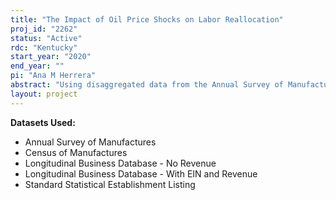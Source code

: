 ```yaml
---
title: "The Impact of Oil Price Shocks on Labor Reallocation"
proj_id: "2262"
status: "Active"
rdc: "Kentucky"
start_year: "2020"
end_year: ""
pi: "Ana M Herrera"
abstract: "Using disaggregated data from the Annual Survey of Manufactures (ASM), Census of Manufactures (CMF), and Longitudinal Business Database (LBD) covering 1980-2018, we use a simultaneous equation model to investigate the effect of oil price shocks on labor reallocation for various NAICS coded industries in the United States. In light of recent research, we identify whether the cause of the oil price fluctuations is driven by demand or supply shocks. We expect that more oil dependent industries, such as the auto manufacturing sector, will show higher levels of responsiveness than industries traditionally associated with lower oil use; this change in magnitude, however, should diminish when accounting for supply elasticity and supply or demand driven shocks. While prior research on labor reallocation primarily uses more aggregated data, this masks some of the smaller changes occurring in the labor market. As such, by using data from the Census Bureau we are able to more thoroughly investigate the responsiveness of the labor market by accounting for subindustries based off of NAICS codes and additional characteristics, such as capital intensity, energy intensity, and trade intensity."
layout: project
---
```


**Datasets Used:**

  - Annual Survey of Manufactures 
  - Census of Manufactures 
  - Longitudinal Business Database - No Revenue 
  - Longitudinal Business Database - With EIN and Revenue 
  - Standard Statistical Establishment Listing 

